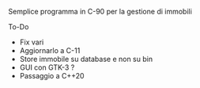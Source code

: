 Semplice programma in C-90 per la gestione di immobili

To-Do

- Fix vari
- Aggiornarlo a C-11
- Store immobile su database e non su bin
- GUI con GTK-3 ?
- Passaggio a C++20